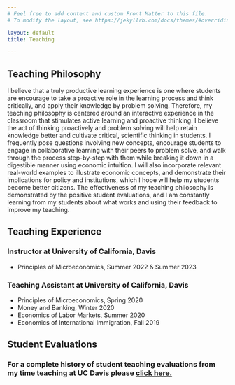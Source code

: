 ```yaml
---
# Feel free to add content and custom Front Matter to this file.
# To modify the layout, see https://jekyllrb.com/docs/themes/#overriding-theme-defaults

layout: default
title: Teaching

---
```


## Teaching Philosophy
I believe that a truly productive learning experience is one where students are encourage
to take a proactive role in the learning process and think critically, and apply their
knowledge by problem solving. Therefore, my teaching philosophy is centered around an
interactive experience in the classroom that stimulates active learning and proactive thinking. I believe the act of
thinking proactively and problem solving will help retain knowledge better and cultivate
critical, scientific thinking in students. I frequently
pose questions involving new concepts, encourage students to engage in collaborative learning with their peers to problem solve, and walk through the process step-by-step with them while
breaking it down in a digestible manner using economic intuition. I will also incorporate relevant real-world examples
to illustrate economic concepts, and demonstrate their implications for policy and
institutions, which I hope will help my students become better citizens. The effectiveness
of my teaching philosophy is demonstrated by the positive student evaluations, and
I am constantly learning from my students about what works and using their feedback
to improve my teaching.

## Teaching Experience

### Instructor at University of California, Davis

  - Principles of Microeconomics, Summer 2022 & Summer 2023

### Teaching Assistant at University of California, Davis
 - Principles of Microeconomics, Spring 2020
 - Money and Banking, Winter 2020
 - Economics of Labor Markets, Summer 2020
 - Economics of International Immigration, Fall 2019


## Student Evaluations

### For a complete history of student teaching evaluations from my time teaching at UC Davis please <a href="https://chesun.github.io/assets/StudentEval_InstructorSummaries.pdf" target="_blank">click here.</a>

<!--- "Che was a great TA, I'm really surprised it was his first time teaching! He was very helpful in going over the main concepts of the course and clarifying what we needed to know for midterms or what we did wrong on midterms. He is very approachable and a cool person to talk to. He was also helpful in office hours. Che brought energy to discussions even though they were at
6pm and was always smiling! Thank you for a great quarter Che! :)"

"Che has been an amazing TA for us, more than we could ever ask. He is always willing to help and really care about our success in class. We are all super grateful we have him as our TA."

"Che explained topics from lecture with more depth and it helped retain and better understand the material."

"I attend TA Che Sun's sections this quarter and benefit a lot from them . He is patient and gives clear and effective sections. In most cases, he will summarize the main points from lectures,
and when it comes to exams, he helps us to do some preparation or analysis. He knows all the knowledge covered in classes well and explains every point in detail, and his notes are clear
and well organized, which is easy to follow. During these sections, he frequently stops and asks for our feedback and has plenty of interactions with us."

"The TA was very knowledgeable and was able to take the topics and break it down into digestible information for the student. He was also good at working with the professor during lecture to
make sure students questions were reviewed and looked at."

"Good economist and instructor."

"The TA was helpful in discussion and I think he provided great examples."

"Che is the best. TA of the year or something."

"I appreciate Che's willingness to help in office hours. He always helped clarify any subjects or material I had questions on. He's a great TA." --->
